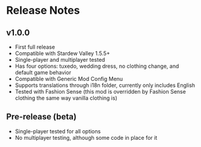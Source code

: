 # Release Notes

## v1.0.0
- First full release
- Compatible with Stardew Valley 1.5.5+
- Single-player and multiplayer tested
- Has four options: tuxedo, wedding dress, no clothing change, and default game behavior
- Compatible with Generic Mod Config Menu
- Supports translations through i18n folder, currently only includes English
- Tested with Fashion Sense (this mod is overridden by Fashion Sense clothing the same way vanilla clothing is)

## Pre-release (beta)
- Single-player tested for all options
- No multiplayer testing, although some code in place for it

